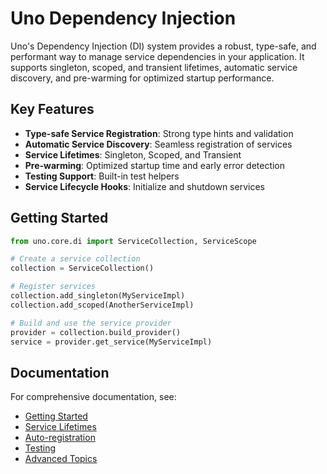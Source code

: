 # Uno Dependency Injection

Uno's Dependency Injection (DI) system provides a robust, type-safe, and performant way to manage service dependencies in your application. It supports singleton, scoped, and transient lifetimes, automatic service discovery, and pre-warming for optimized startup performance.

## Key Features

- **Type-safe Service Registration**: Strong type hints and validation
- **Automatic Service Discovery**: Seamless registration of services
- **Service Lifetimes**: Singleton, Scoped, and Transient
- **Pre-warming**: Optimized startup time and early error detection
- **Testing Support**: Built-in test helpers
- **Service Lifecycle Hooks**: Initialize and shutdown services

## Getting Started

```python
from uno.core.di import ServiceCollection, ServiceScope

# Create a service collection
collection = ServiceCollection()

# Register services
collection.add_singleton(MyServiceImpl)
collection.add_scoped(AnotherServiceImpl)

# Build and use the service provider
provider = collection.build_provider()
service = provider.get_service(MyServiceImpl)
```

## Documentation

For comprehensive documentation, see:
- [Getting Started](https://uno-framework.readthedocs.io/en/latest/di/getting-started.html)
- [Service Lifetimes](https://uno-framework.readthedocs.io/en/latest/di/service-lifetimes.html)
- [Auto-registration](https://uno-framework.readthedocs.io/en/latest/di/auto-registration.html)
- [Testing](https://uno-framework.readthedocs.io/en/latest/di/testing.html)
- [Advanced Topics](https://uno-framework.readthedocs.io/en/latest/di/advanced.html)
